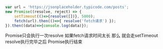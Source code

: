 ```javascript
var url = 'https://jsonplaceholder.typicode.com/posts';
new Promise((resolve, reject) => {
	setTimeout(()=>{resolve([])}, 5000);
	fetch(url).then(()=>{ resolve('fetch请求') });
}).then((data)=>{console.log(data)});
```
Promise只会执行一次resolve 如果fetch请求时间太长 那么 就会走setTimeout resolve执行完毕之后 Promise执行结束
